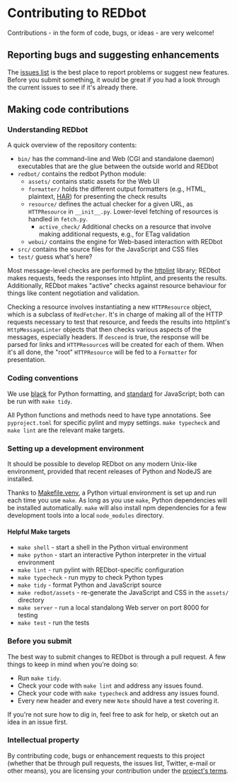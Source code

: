 # Contributing to REDbot

Contributions - in the form of code, bugs, or ideas - are very welcome!

## Reporting bugs and suggesting enhancements

The [issues list](https://github.com/mnot/redbot/issues) is the best place to report problems or suggest new features. Before you submit something, it would be great if you had a look through the current issues to see if it's already there.


## Making code contributions

### Understanding REDbot

A quick overview of the repository contents:

* `bin/` has the command-line and Web (CGI and standalone daemon) executables that are the glue between the outside world and REDbot
* `redbot/` contains the redbot Python module:
  * `assets/` contains static assets for the Web UI
  * `formatter/` holds the different output formatters (e.g., HTML, plaintext, [HAR](http://www.softwareishard.com/blog/har-12-spec/)) for presenting the check results
  * `resource/` defines the actual checker for a given URL, as `HTTPResource` in `__init__.py`. Lower-level fetching of resources is handled in `fetch.py`.
    * `active_check/` Additional checks on a resource that involve making additional requests, e.g., for ETag validation
  * `webui/` contains the engine for Web-based interaction with REDbot
* `src/` contains the source files for the JavaScript and CSS files
* `test/` guess what's here?

Most message-level checks are performed by the [httplint](https://pypi.org/project/httplint/) library; REDbot makes requests, feeds the responses into httplint, and presents the results. Additionally, REDbot makes "active" checks against resource behaviour for things like content negotiation and validation.

Checking a resource involves instantiating a new `HTTPResource` object, which is a subclass of `RedFetcher`. It's in charge of making all of the HTTP requests necessary to test that resource, and feeds the results into httplint's `HttpMessageLinter` objects that then checks various aspects of the messages, especially headers. If `descend` is true, the response will be parsed for links and `HTTPResource`s will be created for each of them. When it's all done, the "root" `HTTPResource` will be fed to a `Formatter` for presentation.


### Coding conventions

We use [black](https://pypi.org/project/black/) for Python formatting, and [standard](https://standardjs.com) for JavaScript; both can be run with `make tidy`.

All Python functions and methods need to have type annotations. See `pyproject.toml` for specific pylint and mypy settings. `make typecheck` and `make lint` are the relevant make targets.


### Setting up a development environment

It should be possible to develop REDbot on any modern Unix-like environment, provided that recent releases of Python and NodeJS are installed.

Thanks to [Makefile.venv](https://github.com/sio/Makefile.venv), a Python virtual environment is set up and run each time you use `make`. As long as you use `make`, Python dependencies will be installed automatically. `make` will also install npm dependencies for a few development tools into a local `node_modules` directory.


#### Helpful Make targets

* `make shell` - start a shell in the Python virtual environment
* `make python` - start an interactive Python interpreter in the virtual environment
* `make lint` - run pylint with REDbot-specific configuration
* `make typecheck` - run mypy to check Python types
* `make tidy` - format Python and JavaScript source
* `make redbot/assets` - re-generate the JavaScript and CSS in the `assets/` directory
* `make server` - run a local standalong Web server on port 8000 for testing
* `make test` - run the tests


### Before you submit

The best way to submit changes to REDbot is through a pull request. A few things to keep in mind when you're doing so:

* Run `make tidy`.
* Check your code with `make lint` and address any issues found.
* Check your code with `make typecheck` and address any issues found.
* Every new header and every new `Note` should have a test covering it.

If you're not sure how to dig in, feel free to ask for help, or sketch out an idea in an issue
first.


### Intellectual property

By contributing code, bugs or enhancement requests to this project (whether that be through pull requests, the issues list, Twitter, e-mail or other means), you are licensing your contribution under the [project's terms](LICENSE.md).
